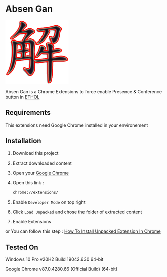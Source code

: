 # Absen Gan

[![N|Solid](https://raw.githubusercontent.com/fairuzmn/absengan/main/kai_white.png)](https://raw.githubusercontent.com/fairuzmn/absengan/main/kai_white.png)

Absen Gan is a Chrome Extensions to force enable Presence & Conference button in [ETHOL](https://ethol.pens.ac.id)

## Requirements

This extensions need Google Chrome installed in your environement

## Installation

 1. Download this project
 2. Extract downloaded content
 3. Open your [Google Chrome](https://www.google.com/chrome/)
 4. Open this link : 
 
    ```
    chrome://extensions/
    ```
    
5. Enable `Developer Mode` on top right
6. Click `Load Unpacked` and chose the folder of extracted content
7. Enable Extensions

 or You can follow this step : [How To Install Unpacked Extension In Chrome](https://www.youtube.com/watch?v=oswjtLwCUqg)

## Tested On

Windows 10 Pro v20H2 Build 19042.630 64-bit

Google Chrome v87.0.4280.66 (Official Build) (64-bit)

    
